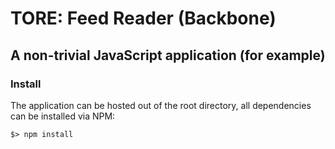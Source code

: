 # TORE: Feed Reader (Backbone)
## A non-trivial JavaScript application (for example)

### Install
The application can be hosted out of the root directory, all dependencies
can be installed via NPM:

`$> npm install`